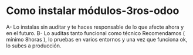 # Como instalar módulos-3ros-odoo
A- Lo instalas sin auditar y te haces responsable de lo que afecte ahora y en el futuro.
B- Lo auditas tanto funcional como técnico Recomendamos ( mínimo 8horas ), lo pruebas en varios entornos y una vez que funciona ok, lo subes a producción. 
